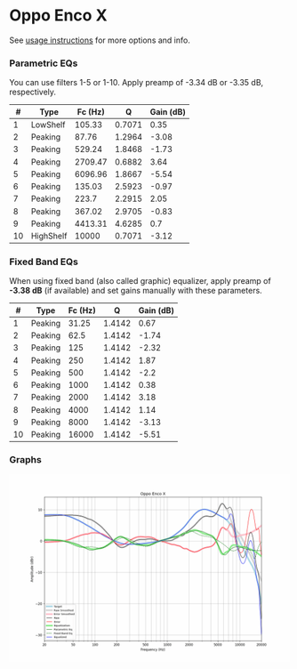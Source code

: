 # Oppo Enco X
See [usage instructions](https://github.com/jaakkopasanen/AutoEq#usage) for more options and info.

### Parametric EQs
You can use filters 1-5 or 1-10. Apply preamp of -3.34 dB or -3.35 dB, respectively.

|   # | Type      |   Fc (Hz) |      Q |   Gain (dB) |
|-----|-----------|-----------|--------|-------------|
|   1 | LowShelf  |    105.33 | 0.7071 |        0.35 |
|   2 | Peaking   |     87.76 | 1.2964 |       -3.08 |
|   3 | Peaking   |    529.24 | 1.8468 |       -1.73 |
|   4 | Peaking   |   2709.47 | 0.6882 |        3.64 |
|   5 | Peaking   |   6096.96 | 1.8667 |       -5.54 |
|   6 | Peaking   |    135.03 | 2.5923 |       -0.97 |
|   7 | Peaking   |    223.7  | 2.2915 |        2.05 |
|   8 | Peaking   |    367.02 | 2.9705 |       -0.83 |
|   9 | Peaking   |   4413.31 | 4.6285 |        0.7  |
|  10 | HighShelf |  10000    | 0.7071 |       -3.12 |

### Fixed Band EQs
When using fixed band (also called graphic) equalizer, apply preamp of **-3.38 dB** (if available) and set gains manually with these parameters.

|   # | Type    |   Fc (Hz) |      Q |   Gain (dB) |
|-----|---------|-----------|--------|-------------|
|   1 | Peaking |     31.25 | 1.4142 |        0.67 |
|   2 | Peaking |     62.5  | 1.4142 |       -1.74 |
|   3 | Peaking |    125    | 1.4142 |       -2.32 |
|   4 | Peaking |    250    | 1.4142 |        1.87 |
|   5 | Peaking |    500    | 1.4142 |       -2.2  |
|   6 | Peaking |   1000    | 1.4142 |        0.38 |
|   7 | Peaking |   2000    | 1.4142 |        3.18 |
|   8 | Peaking |   4000    | 1.4142 |        1.14 |
|   9 | Peaking |   8000    | 1.4142 |       -3.13 |
|  10 | Peaking |  16000    | 1.4142 |       -5.51 |

### Graphs
![](./Oppo%20Enco%20X.png)
